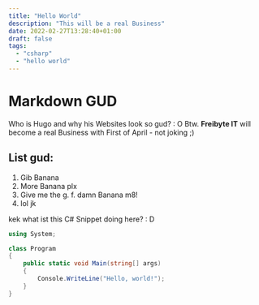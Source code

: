 ```yaml
---
title: "Hello World"
description: "This will be a real Business"
date: 2022-02-27T13:28:40+01:00
draft: false
tags:
  - "csharp"
  - "hello world"
---
```


# Markdown GUD

Who is Hugo and why his Websites look so gud? : O
Btw. **Freibyte IT** will become a real Business with First of
April - not joking ;)

## List gud:

1. Gib Banana
2. More Banana plx
3. Give me the g. f. damn Banana m8!
4. lol jk

kek what ist this C# Snippet doing here? : D

```csharp
using System;

class Program
{
    public static void Main(string[] args)
    {
        Console.WriteLine("Hello, world!");
    }
}
```
